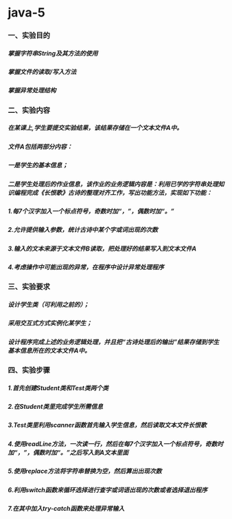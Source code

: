 # java-5
### 一、实验目的
##### 掌握字符串String及其方法的使用
##### 掌握文件的读取/写入方法
##### 掌握异常处理结构
### 二、实验内容
##### 在某课上,学生要提交实验结果，该结果存储在一个文本文件A中。
##### 文件A包括两部分内容：
##### 一是学生的基本信息；
##### 二是学生处理后的作业信息，该作业的业务逻辑内容是：利用已学的字符串处理知识编程完成《长恨歌》古诗的整理对齐工作，写出功能方法，实现如下功能：
##### 1.每7个汉字加入一个标点符号，奇数时加“，”，偶数时加“。”
##### 2.允许提供输入参数，统计古诗中某个字或词出现的次数
##### 3.输入的文本来源于文本文件B读取，把处理好的结果写入到文本文件A
##### 4.考虑操作中可能出现的异常，在程序中设计异常处理程序
### 三、实验要求
##### 设计学生类（可利用之前的）；
##### 采用交互式方式实例化某学生；
##### 设计程序完成上述的业务逻辑处理，并且把“古诗处理后的输出”结果存储到学生基本信息所在的文本文件A中。
### 四、实验步骤
##### 1.首先创建Student类和Test类两个类
##### 2.在Student类里完成学生所需信息
##### 3.Test类里利用scanner函数首先输入学生信息，然后读取文本文件长恨歌
##### 4.使用readLine方法，一次读一行，然后在每7个汉字加入一个标点符号，奇数时加“，”，偶数时加“。”之后写入到A文本里面
##### 5.使用replace方法将字符串替换为空，然后算出出现次数
##### 6.利用switch函数来循环选择进行查字或词语出现的次数或者选择退出程序
##### 7.在其中加入try-catch函数来处理异常输入
